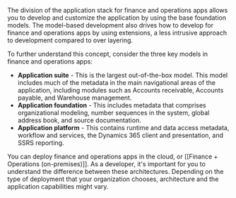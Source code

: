 The division of the application stack for finance and operations apps allows you to develop and customize the application by using the base foundation models. The model-based development also drives how to develop for finance and operations apps by using extensions, a less intrusive approach to development compared to over layering.

To further understand this concept, consider the three key models in finance and operations apps:

- **Application suite** - This is the largest out-of-the-box model. This model includes much of the metadata in the main navigational areas of the application, including modules such as Accounts receivable, Accounts payable, and Warehouse management.
- **Application foundation** - This includes metadata that comprises organizational modeling, number sequences in the system, global address book, and source documentation.
- **Application platform** - This contains runtime and data access metadata, workflow and services, the Dynamics 365 client and presentation, and SSRS reporting.

You can deploy finance and operations apps in the cloud, or [[Finance + Operations (on-premises)]]. As a developer, it's important for you to understand the difference between these architectures. Depending on the type of deployment that your organization chooses, architecture and the application capabilities might vary.
